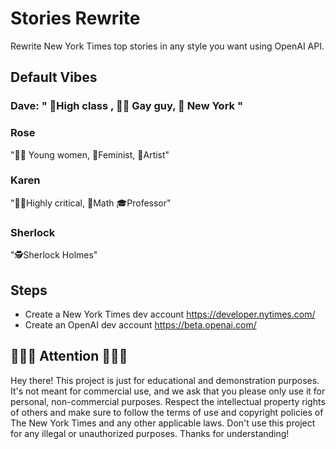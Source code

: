 # Stories Rewrite
Rewrite New York Times top stories in any style you want using OpenAI API.

## Default  Vibes 

### Dave: " 👠High class , 🏳️‍🌈 Gay guy, 🗽 New York "

### Rose
"👩‍🦰 Young women, 💪Feminist, 🎨Artist"

### Karen
"👩‍🏫Highly critical, 📐Math 🎓Professor"

### Sherlock 
"🕵️Sherlock Holmes"


## Steps
- Create a New York Times dev account https://developer.nytimes.com/
- Create an OpenAI dev account https://beta.openai.com/

## 👩🏼‍💻 Attention 🧑🏽‍💻
Hey there! This project is just for educational and demonstration purposes. It's not meant for commercial use, and we ask that you please only use it for personal, non-commercial purposes. Respect the intellectual property rights of others and make sure to follow the terms of use and copyright policies of The New York Times and any other applicable laws. Don't use this project for any illegal or unauthorized purposes. Thanks for understanding!




